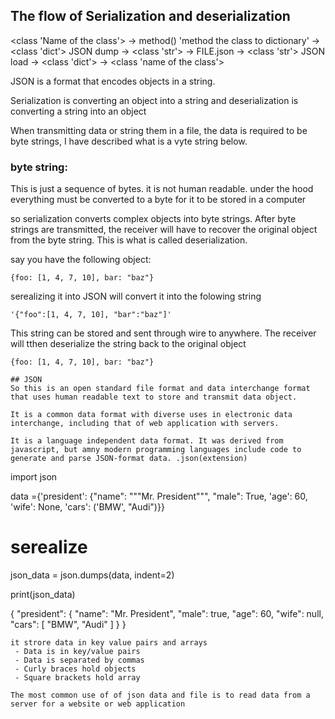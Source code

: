 ## The flow of Serialization and deserialization

<class 'Name of the class'> -> method() 'method the class to dictionary' -> <class 'dict'> JSON dump -> <class 'str'> -> FILE.json -> <class 'str'> JSON load -> <class 'dict'> -> <class 'name of the class'>

JSON is a format that encodes objects in a string. 

Serialization is converting an object into a string and deserialization is converting a string into an object

When transmitting data or string them in a file, the data is required to be byte strings, I have described what is a vyte string below.

### byte string:
This is just a sequence of bytes. it is not human readable. under the hood everything must be converted to a byte for it to be stored in a computer

so serialization converts complex objects into byte strings. After byte strings are transmitted, the receiver will have to recover the original object from the byte string. This is what is called deserialization.

say you have the following object:
```
{foo: [1, 4, 7, 10], bar: "baz"}
```
serealizing it into JSON will convert it into the folowing string
```
'{"foo":[1, 4, 7, 10], "bar":"baz"]'
```
This string can be stored and sent through wire to anywhere. The receiver will tthen deserialize the string back to the original object
```
{foo: [1, 4, 7, 10], bar: "baz"}

## JSON
So this is an open standard file format and data interchange format that uses human readable text to store and transmit data object. 

It is a common data format with diverse uses in electronic data interchange, including that of web application with servers.

It is a language independent data format. It was derived from javascript, but amny modern programming languages include code to generate and parse JSON-format data. .json(extension)

```
import json

data ={'president': {"name": """Mr. President""", "male": True, 'age': 60, 'wife': None, 'cars': ('BMW', "Audi")}}

# serealize

json_data = json.dumps(data, indent=2)

print(json_data)

{
  "president": {
    "name": "Mr. President",
    "male": true,
    "age": 60,
    "wife": null,
    "cars": [
      "BMW",
      "Audi"
    ]
  }
}
```
it strore data in key value pairs and arrays
 - Data is in key/value pairs
 - Data is separated by commas
 - Curly braces hold objects
 - Square brackets hold array

The most common use of of json data and file is to read data from a server for a website or web application 
